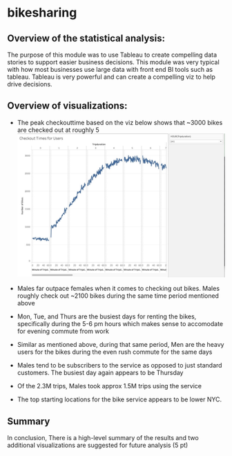 # bikesharing
## Overview of the statistical analysis:

The purpose of this module was to use Tableau to create compelling data stories to support easier business decisions. This module was very typical with how most businesses use large data with front end BI tools such as tableau. Tableau is very powerful and can create a compelling viz to help drive decisions.

## Overview of visualizations:
- The peak checkouttime based on the viz below shows that ~3000 bikes are checked out at roughly 5
![Checkout_Times](Data_vize/Checkout_Times_for_Users.png)

- Males far outpace females when it comes to checking out bikes. Males roughly check out ~2100 bikes during the same time period mentioned above

- Mon, Tue, and Thurs are the busiest days for renting the bikes, specifically during the 5-6 pm hours which makes sense to accomodate for evening commute from work

- Similar as mentioned above, during that same period, Men are the heavy users for the bikes during the even rush commute for the same days

- Males tend to be subscribers to the service as opposed to just standard customers. The busiest day again appears to be Thursday

- Of the 2.3M trips, Males took approx 1.5M trips using the service

- The top starting locations for the bike service appears to be lower NYC.


## Summary

In conclusion, There is a high-level summary of the results and two additional visualizations are suggested for future analysis (5 pt)
